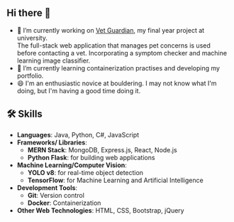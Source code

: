 ## Hi there 👋

- 🔭 I’m currently working on [Vet Guardian](https://github.com/Dan-Livermore/COMP3000DanLivermore.git), my final year project at university. <br>
 The full-stack web application that manages pet concerns is used before contacting a vet. Incorporating a symptom checker and machine learning image classifier.
- 🌱 I’m currently learning containerization practises and developing my portfolio.
- 😄 I'm an enthusiastic novice at bouldering. I may not know what I'm doing, but I'm having a good time doing it.

## 🛠 Skills
- **Languages**: Java, Python, C#, JavaScript
- **Frameworks/ Libraries**:
  - **MERN Stack**: MongoDB, Express.js, React, Node.js
  - **Python Flask**: for building web applications
- **Machine Learning/Computer Vision**:
  - **YOLO v8**: for real-time object detection
  - **TensorFlow**: for Machine Learning and Artificial Intelligence
- **Development Tools**:
  - **Git**: Version control
  - **Docker**: Containerization
- **Other Web Technologies**: HTML, CSS, Bootstrap, jQuery


